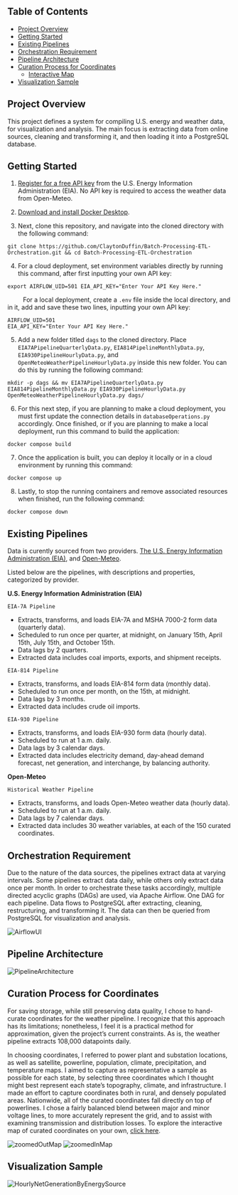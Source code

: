 ## Table of Contents
+ [Project Overview](#proove)
+ [Getting Started](#getsta)
+ [Existing Pipelines](#exipip)
+ [Orchestration Requirement](#orcreq)
+ [Pipeline Architecture](#piparc)
+ [Curation Process for Coordinates](#curpro)
    + [Interactive Map](https://rawcdn.githack.com/ClaytonDuffin/Batch-Processing-ETL-Orchestration/a25225658ecbb9f0b749a2daf3422f3fb0ae3242/interactiveMapCuratedCoordinates.html)
+ [Visualization Sample](#vissam)

## Project Overview <a name = "proove"></a>

This project defines a system for compiling U.S. energy and weather data, for visualization and analysis. The main focus is extracting data from online sources, cleaning and transforming it, and then loading it into a PostgreSQL database.

## Getting Started <a name = "getsta"></a>

1. [Register for a free API key](https://www.eia.gov/opendata/register.php) from the U.S. Energy Information Administration (EIA). No API key is required to access the weather data from Open-Meteo.

2. [Download and install Docker Desktop](https://docs.docker.com/desktop/?_gl=1*1259ys3*_gcl_au*MTY5MTg5ODA4NS4xNzM5ODYyOTQz*_ga*OTQyOTY1NzAzLjE3Mzk4NTE5Nzk.*_ga_XJWPQMJYHQ*MTc0MTEwMzgzNC43LjEuMTc0MTEwMzkzNi40OS4wLjA.).

3. Next, clone this repository, and navigate into the cloned directory with the following command:
```
git clone https://github.com/ClaytonDuffin/Batch-Processing-ETL-Orchestration.git && cd Batch-Processing-ETL-Orchestration
```

4. For a cloud deployment, set environment variables directly by running this command, after first inputting your own API key:
```
export AIRFLOW_UID=501 EIA_API_KEY="Enter Your API Key Here."
```

&emsp;&emsp;&ensp;For a local deployment, create a `.env` file inside the local directory, and in it, add and save these two lines, inputting your own API key:
```
AIRFLOW_UID=501
EIA_API_KEY="Enter Your API Key Here."
```

5. Add a new folder titled `dags` to the cloned directory. Place `EIA7APipelineQuarterlyData.py`, `EIA814PipelineMonthlyData.py`, `EIA930PipelineHourlyData.py`, and `OpenMeteoWeatherPipelineHourlyData.py` inside this new folder. You can do this by running the following command:
```
mkdir -p dags && mv EIA7APipelineQuarterlyData.py EIA814PipelineMonthlyData.py EIA930PipelineHourlyData.py OpenMeteoWeatherPipelineHourlyData.py dags/
``` 

6. For this next step, if you are planning to make a cloud deployment, you must first update the connection details in `databaseOperations.py` accordingly. Once finished, or if you are planning to make a local deployment, run this command to build the application:
```
docker compose build
```

7. Once the application is built, you can deploy it locally or in a cloud environment by running this command:
```
docker compose up
```

8. Lastly, to stop the running containers and remove associated resources when finished, run the following command:
```
docker compose down
```

## Existing Pipelines <a name = "exipip"></a>

Data is curently sourced from two providers. [The U.S. Energy Information Administration (EIA)](https://www.eia.gov/opendata/), and [Open-Meteo](https://open-meteo.com/en/docs/historical-weather-api).

Listed below are the pipelines, with descriptions and properties, categorized by provider.

**U.S. Energy Information Administration (EIA)**

`EIA-7A Pipeline`
  * Extracts, transforms, and loads EIA-7A and MSHA 7000-2 form data (quarterly data).
  * Scheduled to run once per quarter, at midnight, on January 15th, April 15th, July 15th, and October 15th.
  * Data lags by 2 quarters.
  * Extracted data includes coal imports, exports, and shipment receipts.

`EIA-814 Pipeline`
  * Extracts, transforms, and loads EIA-814 form data (monthly data). 
  * Scheduled to run once per month, on the 15th, at midnight.
  * Data lags by 3 months.
  * Extracted data includes crude oil imports.

`EIA-930 Pipeline`
  * Extracts, transforms, and loads EIA-930 form data (hourly data).
  * Scheduled to run at 1 a.m. daily.
  * Data lags by 3 calendar days.
  * Extracted data includes electricity demand, day-ahead demand forecast, net generation, and interchange, by balancing authority.

**Open-Meteo**

`Historical Weather Pipeline`
  * Extracts, transforms, and loads Open-Meteo weather data (hourly data).
  * Scheduled to run at 1 a.m. daily. 
  * Data lags by 7 calendar days.
  * Extracted data includes 30 weather variables, at each of the 150 curated coordinates. 

## Orchestration Requirement <a name = "orcreq"></a>

Due to the nature of the data sources, the pipelines extract data at varying intervals. Some pipelines extract data daily, while others only extract data once per month. In order to orchestrate these tasks accordingly, multiple directed acyclic graphs (DAGs) are used, via Apache Airflow. One DAG for each pipeline. Data flows to PostgreSQL after extracting, cleaning, restructuring, and transforming it. The data can then be queried from PostgreSQL for visualization and analysis.

![AirflowUI](https://github.com/user-attachments/assets/44005c02-ca52-403b-928c-8d43808eb752)

## Pipeline Architecture <a name = "piparc"></a>
![PipelineArchitecture](https://github.com/user-attachments/assets/c2f5e4c0-cd6e-44a9-92b2-d0dca3a756e4)

## Curation Process for Coordinates <a name = "curpro"></a>

For saving storage, while still preserving data quality, I chose to hand-curate coordinates for the weather pipeline. I recognize that this approach has its limitations; nonetheless, I feel it is a practical method for approximation, given the project’s current constraints. As is, the weather pipeline extracts 108,000 datapoints daily.

In choosing coordinates, I referred to power plant and substation locations, as well as satellite, powerline, population, climate, precipitation, and temperature maps. I aimed to capture as representative a sample as possible for each state, by selecting three coordinates which I thought might best represent each state’s topography, climate, and infrastructure. I made an effort to capture coordinates both in rural, and densely populated areas. Nationwide, all of the curated coordinates fall directly on top of powerlines. I chose a fairly balanced blend between major and minor voltage lines, to more accurately represent the grid, and to assist with examining transmission and distribution losses. To explore the interactive map of curated coordinates on your own, [click here](https://rawcdn.githack.com/ClaytonDuffin/Batch-Processing-ETL-Orchestration/a25225658ecbb9f0b749a2daf3422f3fb0ae3242/interactiveMapCuratedCoordinates.html).

![zoomedOutMap](https://github.com/user-attachments/assets/40ea1617-c528-4acc-ac98-5070a7f140f6)
![zoomedInMap](https://github.com/user-attachments/assets/24eafd63-a3a7-45d3-82fa-a4d0d752978f)

## Visualization Sample <a name = "vissam"></a>
![HourlyNetGenerationByEnergySource](https://github.com/user-attachments/assets/faea6447-a6e9-48b6-ab4d-0c27a510f207)
